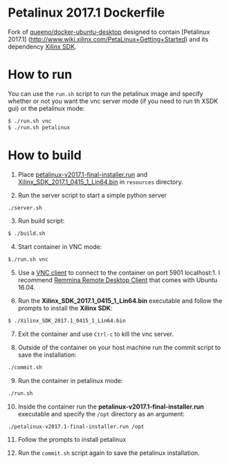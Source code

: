 # Petalinux 2017.1 Dockerfile

Fork of [queeno/docker-ubuntu-desktop](https://github.com/queeno/docker-ubuntu-desktop) designed to contain [Petalinux 2017.1] (http://www.wiki.xilinx.com/PetaLinux+Getting+Started) and its dependency [Xilinx SDK](https://www.xilinx.com/products/design-tools/embedded-software/sdk.html).

# How to run

You can use the ```run.sh``` script to run the petalinux image and specify whether or not you want the vnc server mode (if you need to run th XSDK gui) or the petalinux mode:

```bash
$ ./run.sh vnc
$ ./run.sh petalinux
```

# How to build

1. Place [petalinux-v2017.1-final-installer.run](https://www.xilinx.com/member/forms/download/xef.html?filename=petalinux-v2017.1-final-installer.run&akdm=1) and [Xilinx_SDK_2017.1_0415_1_Lin64.bin](https://www.xilinx.com/support/download/index.html/content/xilinx/en/downloadNav/vivado-design-tools/2017-1.html) in ```resources``` directory.

2. Run the server script to start a simple python server

```bash
./server.sh
```

3. Run build script:

```bash
$ ./build.sh
```

4. Start container in VNC mode:
```bash
$./run.sh vnc
```

5. Use a [VNC client](https://help.ubuntu.com/community/VNC/Clients) to connect to the container on port 5901 localhost:1.  I recommend [Remmina Remote Desktop Client](https://www.remmina.org/wp/) that comes with Ubuntu 16.04.

6. Run the **Xilinx_SDK_2017.1_0415_1_Lin64.bin** executable and follow the prompts to install the **Xilinx SDK**:

```bash
$ ./Xilinx_SDK_2017.1_0415_1_Lin64.bin
```

7. Exit the container and use ```Ctrl-c``` to kill the vnc server.

8. Outside of the container on your host machine run the commit script to save the installation:

```bash
./commit.sh
```

9. Run the container in petalinux mode:

```bash
./run.sh
```

10. Inside the container run the **petalinux-v2017.1-final-installer.run** executable and specify the ```/opt``` directory as an argument:
```
./petalinux-v2017.1-final-installer.run /opt
```

11. Follow the prompts to install petalinux

12. Run the ```commit.sh``` script again to save the petalinux installation.
